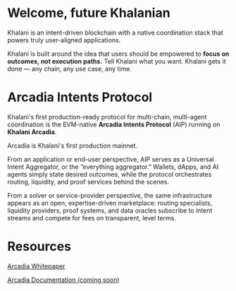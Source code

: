 # Welcome, future Khalanian
Khalani is an intent-driven blockchain with a native coordination stack that powers truly user-aligned applications.

Khalani is built around the idea that users should be empowered to **focus on outcomes, not execution paths.** Tell Khalani what you want. Khalani gets it done — any chain, any use case, any time. 



# Arcadia Intents Protocol
Khalani's first production-ready protocol for multi-chain, multi-agent coordination is the EVM-native **Arcadia Intents Protocol** (AIP) running on **Khalani Arcadia**. 

Arcadia is Khalani's first production mainnet.

From an application or end-user perspective, AIP serves as a Universal Intent Aggregator, or the “everything aggregator.” Wallets, dApps, and AI agents simply state desired outcomes, while the protocol orchestrates routing, liquidity, and proof services behind the scenes.

From a solver or service-provider perspective, the same infrastructure appears as an open, expertise-driven marketplace: routing specialists, liquidity providers, proof systems, and data oracles subscribe to intent streams and compete for fees on transparent, level terms.

# Resources
[Arcadia Whitepaper](https://khalani.network/aip_whitepaper.pdf)

[Arcadia Documentation (coming soon)](#)
